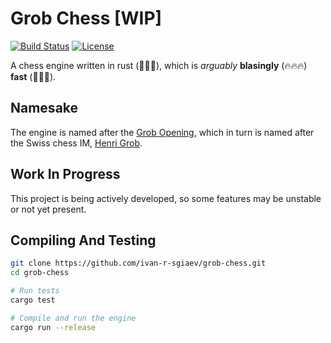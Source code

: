# Grob Chess \[WIP\]

[![Build Status](https://github.com/ivan-r-sigaev/grob-chess/actions/workflows/rust.yml/badge.svg)](https://github.com/ivan-r-sigaev/grob-chess/actions)
[![License](https://img.shields.io/badge/License-MIT-yellow.svg)](./LICENSE)

A chess engine written in rust (🦀🦀🦀), which is _arguably_ **blasingly** (🔥🔥🔥) **fast** (🚀🚀🚀).

## Namesake

The engine is named after the [Grob Opening](https://en.wikipedia.org/wiki/Grob%27s_Attack), which
in turn is named after the Swiss chess IM, [Henri Grob](https://en.wikipedia.org/wiki/Henri_Grob).

## Work In Progress

This project is being actively developed, so some features may be unstable or 
not yet present.

## Compiling And Testing
```bash
git clone https://github.com/ivan-r-sgiaev/grob-chess.git
cd grob-chess

# Run tests
cargo test

# Compile and run the engine
cargo run --release
```
